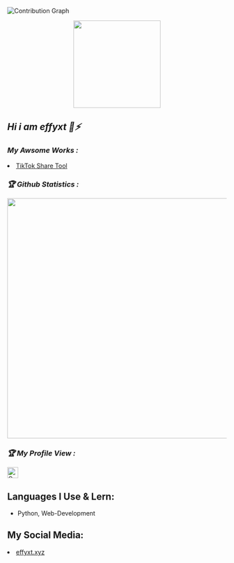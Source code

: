 

![Contribution Graph](https://activity-graph.herokuapp.com/graph?username=effyxt&theme=dracula&bg_color=00000000&color=878787&line=4c8ed9&point=00000000&area=true&hide_border=tru)

<p align="center">
<!-- !effyxt Stats](https://github-profile-summary-cards.vercel.app/api/cards/repos-per-language?username=effyxt&theme=solarized_dark) -->
<img height="200" src="https://github-profile-summary-cards.vercel.app/api/cards/repos-per-language?username=effyxt&theme=solarized_dark"/>
</p>

<h2><b><i>Hi i am effyxt 👋⚡</i></b></h2>

<h3><b><i> My Awsome Works :</i></b></h3>
<li> <a href="https://github.com/effyxt/FREE-TIKTOK-SHARE-BOT-unlimited-shares-fast-free-toktok-share-bot-">TikTok Share Tool</a>


<h3><b><i>🏆 Github Statistics :</i></b></h3>
<a href="https://github.com/effyxt"><img width=550 src="https://github-profile-trophy.vercel.app/?username=effyxt&theme=dracula&no-frame=true&title=Followers,Stars,Commit,Repository,Issues"/></a>

<h3><b><i>🏆 My Profile View :</i></b></h3>
<a href="https://github.com/effyxt"><img height="25" title="Counter" src="https://komarev.com/ghpvc/?username=effyxt&color=blueviolet&style=flat-square"></a>

## Languages I Use & Lern:
- Python, Web-Development


## My Social Media:
<li> <a href="https://effyxt.xyz">effyxt.xyz</a>
 
